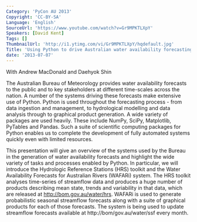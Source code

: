 ```yaml
---
Category: 'PyCon AU 2013'
Copyright: 'CC-BY-SA'
Language: 'English'
SourceUrl: 'https://www.youtube.com/watch?v=Gr9MPKTLXpY'
Speakers: [David Kent]
Tags: []
ThumbnailUrl: 'http://i1.ytimg.com/vi/Gr9MPKTLXpY/hqdefault.jpg'
Title: 'Using Python to drive Australian water availability forecasting'
date: '2013-07-07'
---
```

With Andrew MacDonald and Daehyok Shin

The Australian Bureau of Meteorology provides water availability forecasts to the public and to key stakeholders at different time-scales across the nation. A number of the systems driving these forecasts make extensive use of Python. Python is used throughout the forecasting process - from data ingestion and management, to hydrological modelling and data analysis through to graphical product generation. A wide variety of packages are used heavily. These include NumPy, SciPy, Matplotlib, PyTables and Pandas. Such a suite of scientific computing packages for Python enables us to complete the development of fully automated systems quickly even with limited resources.

This presentation will give an overview of the systems used by the Bureau in the generation of water availability forecasts and highlight the wide variety of tasks and processes enabled by Python. In particular, we will introduce the Hydrologic Reference Stations (HRS) toolkit and the Water Availability Forecasts for Australian Rivers (WAFARi) system. The HRS toolkit analyses time-series of streamflow data and produces a huge number of products describing mean state, trends and variability in that data, which are released at http://bom.gov.au/water/hrs. WAFARi is used to generate probabilistic seasonal streamflow forecasts along with a suite of graphical products for each of those forecasts. The system is being used to update streamflow forecasts available at http://bom/gov.au/water/ssf every month.
